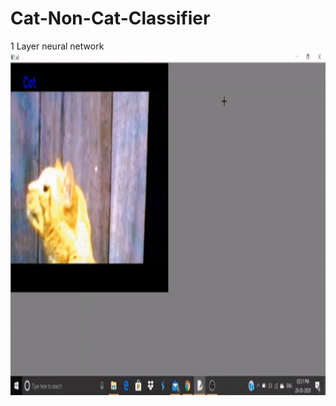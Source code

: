 # Cat-Non-Cat-Classifier
1 Layer neural network
<br>
<img src="https://github.com/sid507/Cat-Non-Cat-Classifier/blob/master/ezgif.com-video-to-gif.gif" width="800" height="550" />
